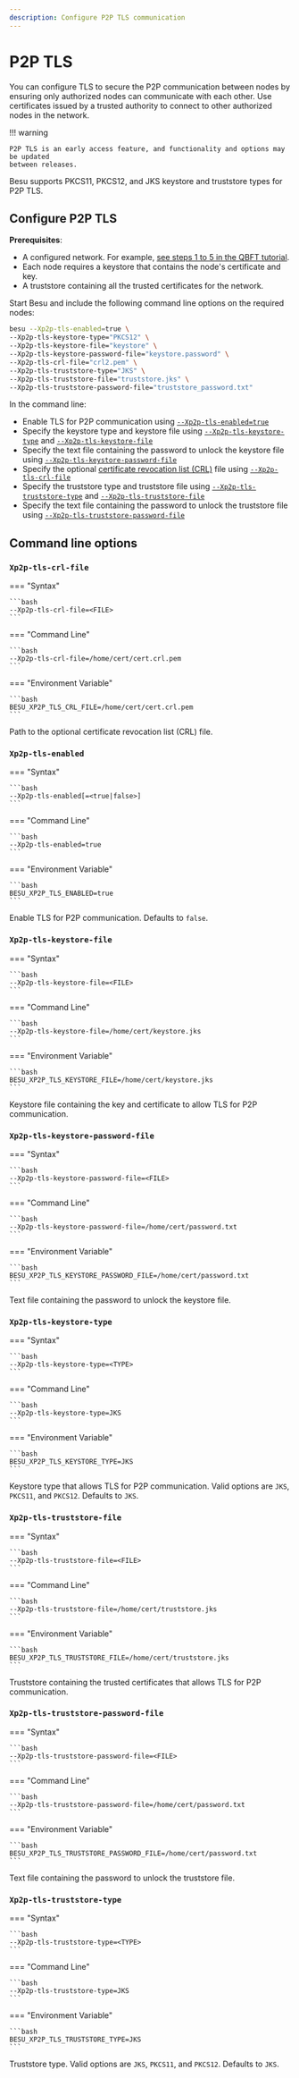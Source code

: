 ```yaml
---
description: Configure P2P TLS communication
---
```


# P2P TLS

You can configure TLS to secure the P2P communication between nodes by ensuring only authorized nodes can communicate
with each other. Use certificates issued by a trusted authority to connect to other authorized nodes in the network.

!!! warning

    P2P TLS is an early access feature, and functionality and options may be updated
    between releases.

Besu supports PKCS11, PKCS12, and JKS keystore and truststore types for P2P TLS.

## Configure P2P TLS

**Prerequisites**:

* A configured network. For example,
    [see steps 1 to 5 in the QBFT tutorial](../../../Tutorials/Private-Network/Create-QBFT-Network.md).
* Each node requires a keystore that contains the node's certificate and key.
* A truststore containing all the trusted certificates for the network.

Start Besu and include the following command line options on the required nodes:

```bash
besu --Xp2p-tls-enabled=true \
--Xp2p-tls-keystore-type="PKCS12" \
--Xp2p-tls-keystore-file="keystore" \
--Xp2p-tls-keystore-password-file="keystore.password" \
--Xp2p-tls-crl-file="crl2.pem" \
--Xp2p-tls-truststore-type="JKS" \
--Xp2p-tls-truststore-file="truststore.jks" \
--Xp2p-tls-truststore-password-file="truststore_password.txt"
```

In the command line:

* Enable TLS for P2P communication using [`--Xp2p-tls-enabled=true`](#xp2p-tls-enabled)
* Specify the keystore type and keystore file using [`--Xp2p-tls-keystore-type`](#xp2p-tls-keystore-type) and
    [`--Xp2p-tls-keystore-file`](#xp2p-tls-keystore-file)
* Specify the text file containing the password to unlock the keystore file using [`--Xp2p-tls-keystore-password-file`](#xp2p-tls-keystore-password-file)
* Specify the optional [certificate revocation list (CRL)] file using [`--Xp2p-tls-crl-file`](#xp2p-tls-crl-file)
* Specify the truststore type and truststore file using [`--Xp2p-tls-truststore-type`](#xp2p-tls-truststore-type) and
    [`--Xp2p-tls-truststore-file`](#xp2p-tls-truststore-file)
* Specify the text file containing the password to unlock the truststore file using [`--Xp2p-tls-truststore-password-file`](#xp2p-tls-keystore-password-file)

## Command line options

### `Xp2p-tls-crl-file`

=== "Syntax"

    ```bash
    --Xp2p-tls-crl-file=<FILE>
    ```

=== "Command Line"

    ```bash
    --Xp2p-tls-crl-file=/home/cert/cert.crl.pem
    ```

=== "Environment Variable"

    ```bash
    BESU_XP2P_TLS_CRL_FILE=/home/cert/cert.crl.pem
    ```

Path to the optional certificate revocation list (CRL) file.

### `Xp2p-tls-enabled`

=== "Syntax"

    ```bash
    --Xp2p-tls-enabled[=<true|false>]
    ```

=== "Command Line"

    ```bash
    --Xp2p-tls-enabled=true
    ```

=== "Environment Variable"

    ```bash
    BESU_XP2P_TLS_ENABLED=true
    ```

Enable TLS for P2P communication. Defaults to `false`.

### `Xp2p-tls-keystore-file`

=== "Syntax"

    ```bash
    --Xp2p-tls-keystore-file=<FILE>
    ```

=== "Command Line"

    ```bash
    --Xp2p-tls-keystore-file=/home/cert/keystore.jks
    ```

=== "Environment Variable"

    ```bash
    BESU_XP2P_TLS_KEYSTORE_FILE=/home/cert/keystore.jks
    ```

Keystore file containing the key and certificate to allow TLS for P2P communication.

### `Xp2p-tls-keystore-password-file`

=== "Syntax"

    ```bash
    --Xp2p-tls-keystore-password-file=<FILE>
    ```

=== "Command Line"

    ```bash
    --Xp2p-tls-keystore-password-file=/home/cert/password.txt
    ```

=== "Environment Variable"

    ```bash
    BESU_XP2P_TLS_KEYSTORE_PASSWORD_FILE=/home/cert/password.txt
    ```

Text file containing the password to unlock the keystore file.

### `Xp2p-tls-keystore-type`

=== "Syntax"

    ```bash
    --Xp2p-tls-keystore-type=<TYPE>
    ```

=== "Command Line"

    ```bash
    --Xp2p-tls-keystore-type=JKS
    ```

=== "Environment Variable"

    ```bash
    BESU_XP2P_TLS_KEYSTORE_TYPE=JKS
    ```

Keystore type that allows TLS for P2P communication. Valid options are `JKS`, `PKCS11`, and `PKCS12`. Defaults to `JKS`.

### `Xp2p-tls-truststore-file`

=== "Syntax"

    ```bash
    --Xp2p-tls-truststore-file=<FILE>
    ```

=== "Command Line"

    ```bash
    --Xp2p-tls-truststore-file=/home/cert/truststore.jks
    ```

=== "Environment Variable"

    ```bash
    BESU_XP2P_TLS_TRUSTSTORE_FILE=/home/cert/truststore.jks
    ```

Truststore containing the trusted certificates that allows TLS for P2P communication.

### `Xp2p-tls-truststore-password-file`

=== "Syntax"

    ```bash
    --Xp2p-tls-truststore-password-file=<FILE>
    ```

=== "Command Line"

    ```bash
    --Xp2p-tls-truststore-password-file=/home/cert/password.txt
    ```

=== "Environment Variable"

    ```bash
    BESU_XP2P_TLS_TRUSTSTORE_PASSWORD_FILE=/home/cert/password.txt
    ```

Text file containing the password to unlock the truststore file.

### `Xp2p-tls-truststore-type`

=== "Syntax"

    ```bash
    --Xp2p-tls-truststore-type=<TYPE>
    ```

=== "Command Line"

    ```bash
    --Xp2p-tls-truststore-type=JKS
    ```

=== "Environment Variable"

    ```bash
    BESU_XP2P_TLS_TRUSTSTORE_TYPE=JKS
    ```

Truststore type. Valid options are `JKS`, `PKCS11`, and `PKCS12`. Defaults to `JKS`.

[certificate revocation list (CRL)]: https://www.securew2.com/blog/certificate-revocation-crl-explained
